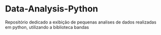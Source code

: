 #     Data-Analysis-Python
Repositório dedicado a exibição de pequenas analises de dados realizadas em python, utilizando a biblioteca bandas
